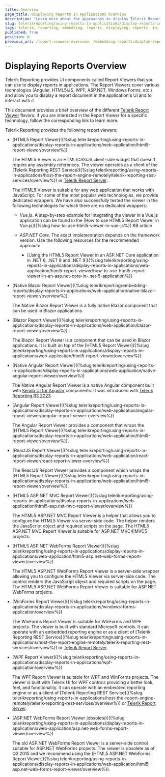 ```yaml
---
title: Overview
page_title: Displaying Reports in Applications Overview
description: "Learn more about the approaches to display Telerik Reporting reports in the supported desktop and web applications."
slug: telerikreporting/using-reports-in-applications/display-reports-in-applications/overview
tags: telerik, reporting, embedding, reports, displaying, reports, in, applications, overview
published: True
position: 0
previous_url: /report-viewers-overview, /embedding-reports/display-reports-in-applications/
---
```


# Displaying Reports Overview

Telerik Reporting provides UI components called Report Viewers that you can use to display reports in applications. The Report Viewers cover various technologies (Angular, HTML5/JS, WPF, ASP.NET, Windows Forms, etc.) and allow you to display a report document in the application's UI and to interact with it.

This document provides a brief overview of the different [Telerik Report Viewer](https://www.telerik.com/products/reporting/delivering-viewing-exporting-reports.aspx) flavors. If you are interested in the Report Viewer for a specific technology, follow the corresponding link to learn more.

Telerik Reporting provides the following report viewers:

* [HTML5 Report Viewer]({%slug telerikreporting/using-reports-in-applications/display-reports-in-applications/web-application/html5-report-viewer/overview%})

	The HTML5 Viewer is an HTML/CSS/JS client-side widget that doesn't require any assembly references. The viewer operates as a client of the [Telerik Reporting REST Service]({%slug telerikreporting/using-reports-in-applications/host-the-report-engine-remotely/telerik-reporting-rest-services/overview%}) or [Telerik Report Server](https://www.telerik.com/report-server).

	The HTML5 Viewer is suitable for any web application that works with JavaScript. For some of the most popular web technologies, we provide dedicated wrappers. We have also successfully tested the viewer in the following technologies for which there are no dedicated wrappers:

	+ *Vue.js*. A step-by-step example for integrating the viewer in a Vue.js application can be found in the [How to use HTML5 Report Viewer in Vue.js]({%slug how-to-use-html5-viewer-in-vue-js%}) KB article
	+ *ASP.NET Core*. The exact implementation depends on the framework version. Use the following resources for the recommended approach:

		- [Using the HTML5 Report Viewer in an ASP.NET Core application in .NET 6, .NET 8 and .NET 9]({%slug telerikreporting/using-reports-in-applications/display-reports-in-applications/web-application/html5-report-viewer/how-to-use-html5-report-viewer-in-an-asp.net-core-in-.net-5-application%})

* [Native Blazor Report Viewer]({%slug telerikreporting/embedding-reports/display-reports-in-applications/web-application/native-blazor-report-viewer/overview%})

	The Native Blazor Report Viewer is a fully native Blazor component that can be used in Blazor applications.

* [Blazor Report Viewer]({%slug telerikreporting/using-reports-in-applications/display-reports-in-applications/web-application/blazor-report-viewer/overview%})

	The Blazor Report Viewer is a component that can be used in Blazor applications. It is built on top of the [HTML5 Report Viewer]({%slug telerikreporting/using-reports-in-applications/display-reports-in-applications/web-application/html5-report-viewer/overview%}).

* [Native Angular Report Viewer]({%slug telerikreporting/using-reports-in-applications/display-reports-in-applications/web-application/native-angular-report-viewer/overview%})

	The Native Angular Report Viewer is a native Angular component built with [Kendo UI for Angular](https://www.telerik.com/kendo-angular-ui) components. It was introduced with [Telerik Reporting R3 2023](https://www.telerik.com/support/whats-new/reporting/release-history/progress-telerik-reporting-r3-2023-17-2-23-1010).

* [Angular Report Viewer]({%slug telerikreporting/using-reports-in-applications/display-reports-in-applications/web-application/angular-report-viewer/angular-report-viewer-overview%})

	The Angular Report Viewer provides a component that wraps the [HTML5 Report Viewer]({%slug telerikreporting/using-reports-in-applications/display-reports-in-applications/web-application/html5-report-viewer/overview%}).

* [ReactJS Report Viewer]({%slug telerikreporting/using-reports-in-applications/display-reports-in-applications/web-application/react-report-viewer/react-report-viewer-overview%})

	The ReactJS Report Viewer provides a component which wraps the [HTML5 Report Viewer]({%slug telerikreporting/using-reports-in-applications/display-reports-in-applications/web-application/html5-report-viewer/overview%}).

* [HTML5 ASP.NET MVC Report Viewer]({%slug telerikreporting/using-reports-in-applications/display-reports-in-applications/web-application/html5-asp.net-mvc-report-viewer/overview%})

	The HTML5 ASP.NET MVC Report Viewer is a helper that allows you to configure the HTML5 Viewer via server-side code. The helper renders the JavaScript object and required scripts on the page. The HTML5 ASP.NET MVC Report Viewer is suitable for ASP.NET MVC4|MVC5 projects.

* [HTML5 ASP.NET WebForms Report Viewer]({%slug telerikreporting/using-reports-in-applications/display-reports-in-applications/web-application/html5-asp.net-web-forms-report-viewer/overview%})

	The HTML5 ASP.NET WebForms Report Viewer is a server-side wrapper allowing you to configure the HTML5 Viewer via server-side code. The control renders the JavaScript object and required scripts on the page. The HTML5 ASP.NET WebForms Report Viewer is suitable for ASP.NET WebForms projects.

* [WinForms Report Viewer]({%slug telerikreporting/using-reports-in-applications/display-reports-in-applications/windows-forms-application/overview%})

	The WinForms Report Viewer is suitable for WinForms and WPF projects. The viewer is built with standard Microsoft controls. It can operate with an embedded reporting engine or as a client of [Telerik Reporting REST Service]({%slug telerikreporting/using-reports-in-applications/host-the-report-engine-remotely/telerik-reporting-rest-services/overview%}) or [Telerik Report Server](https://www.telerik.com/report-server).

* [WPF Report Viewer]({%slug telerikreporting/using-reports-in-applications/display-reports-in-applications/wpf-application/overview%})

	The WPF Report Viewer is suitable for WPF and WinForms projects. The viewer is built with Telerik UI for WPF controls providing a better look, feel, and functionality. It can operate with an embedded reporting engine or as a client of [Telerik Reporting REST Service]({%slug telerikreporting/using-reports-in-applications/host-the-report-engine-remotely/telerik-reporting-rest-services/overview%}) or [Telerik Report Server](https://www.telerik.com/report-server).

* [ASP.NET WebForms Report Viewer (obsolete)]({%slug telerikreporting/using-reports-in-applications/display-reports-in-applications/web-application/asp.net-web-forms-report-viewer/overview%})

	The old ASP.NET WebForms Report Viewer is a server-side control suitable for ASP.NET WebForms projects. The viewer is obsolete as of Q3 2015 and we recommend using the [HTML5 ASP.NET WebForms Report Viewer]({%slug telerikreporting/using-reports-in-applications/display-reports-in-applications/web-application/html5-asp.net-web-forms-report-viewer/overview%}).
